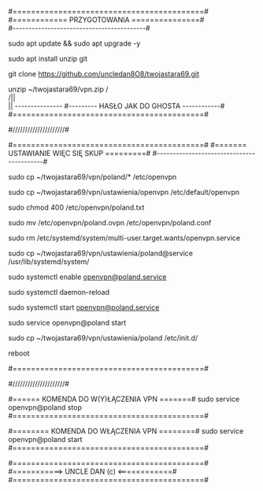 
#==========================================#<br />
#============ PRZYGOTOWANIA ===============#<br />
#------------------------------------------#<br />

sudo apt update && sudo apt upgrade -y

sudo apt install unzip git

git clone https://github.com/uncledan8O8/twojastara69.git

unzip ~/twojastara69/vpn.zip
                   /\
                  /||\
                   ||
             ---------------
#--------- HASŁO JAK DO GHOSTA ------------#
#==========================================#



#/\/\/\/\/\/\/\/\/\/\/\/\/\/\/\/\/\/\/\/\/\#



#==========================================#
#======= USTAWIANIE WIĘC SIĘ SKUP =========#
#------------------------------------------#

sudo cp ~/twojastara69/vpn/poland/* /etc/openvpn

sudo cp ~/twojastara69/vpn/ustawienia/openvpn /etc/default/openvpn

sudo chmod 400 /etc/openvpn/poland.txt

sudo mv /etc/openvpn/poland.ovpn /etc/openvpn/poland.conf

sudo rm /etc/systemd/system/multi-user.target.wants/openvpn.service

sudo cp ~/twojastara69/vpn/ustawienia/poland@service /usr/lib/systemd/system/

sudo systemctl enable openvpn@poland.service

sudo systemctl daemon-reload

sudo systemctl start openvpn@poland.service

sudo service openvpn@poland start

sudo cp ~/twojastara69/vpn/ustawienia/poland /etc/init.d/

reboot

#==========================================#



#/\/\/\/\/\/\/\/\/\/\/\/\/\/\/\/\/\/\/\/\/\#



#====== KOMENDA DO W(Y)ŁĄCZENIA VPN =======#
     sudo service openvpn@poland stop
#==========================================#


#======== KOMENDA DO WŁĄCZENIA VPN ========#
     sudo service openvpn@poland start
#==========================================#



#==========================================#
#===========>  UNCLE DAN (c)  <============#
#==========================================#
